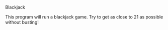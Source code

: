 Blackjack

This program will run a blackjack game.
Try to get as close to 21 as possible without busting!
